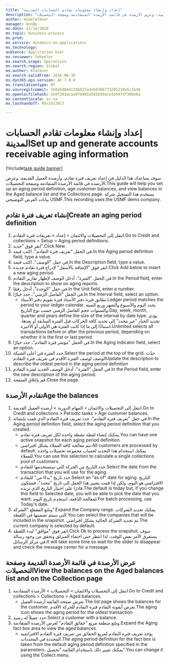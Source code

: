 ```yaml
--- 
title: "إعداد وإنشاء معلومات تقادم الحسابات المدينة"
description: "سوف يساعدك هذا الدليل في إعداد تعريف فترة تقادم، وأرصدة العميل القديمة‬، وعرض الأرصدة في قائمة الأرصدة المتقادم‬ة وصفحة التحصيلات‬."
author: mikefalkner
manager: AnnBe
ms.date: 11/14/2016
ms.topic: business-process
ms.prod: 
ms.service: dynamics-ax-applications
ms.technology: 
audience: Application User
ms.reviewer: twheeloc
ms.search.scope: Operations
ms.search.region: Global
ms.author: mfalkner
ms.search.validFrom: 2016-06-30
ms.dyn365.ops.version: AX 7.0.0
ms.translationtype: HT
ms.sourcegitcommit: 7e0a5d044133b917a3eb9386773205218e5c1b40
ms.openlocfilehash: 2e9f393acaa47d485a583b99ace459474f30be6a
ms.contentlocale: ar-sa
ms.lasthandoff: 09/29/2017

---
```

# <a name="set-up-and-generate-accounts-receivable-aging-information"></a><span data-ttu-id="57cb0-103">إعداد وإنشاء معلومات تقادم الحسابات المدينة</span><span class="sxs-lookup"><span data-stu-id="57cb0-103">Set up and generate accounts receivable aging information</span></span>

[!include[task guide banner](../../includes/task-guide-banner.md)]

<span data-ttu-id="57cb0-104">سوف يساعدك هذا الدليل في إعداد تعريف فترة تقادم، وأرصدة العميل القديمة‬، وعرض الأرصدة في قائمة الأرصدة المتقادم‬ة وصفحة التحصيلات‬.</span><span class="sxs-lookup"><span data-stu-id="57cb0-104">This guide will help you set up an aging period definition, age customer balances, and view balances in the Aged balance list and the Collections page.</span></span> <span data-ttu-id="57cb0-105">يستخدم هذا التسجيل شركة بيانات العرض التوضيحي USMF.</span><span class="sxs-lookup"><span data-stu-id="57cb0-105">This recording uses the USMF demo company.</span></span>


## <a name="create-an-aging-period-definition"></a><span data-ttu-id="57cb0-106">إنشاء تعريف فترة تقادم</span><span class="sxs-lookup"><span data-stu-id="57cb0-106">Create an aging period definition</span></span>
1. <span data-ttu-id="57cb0-107">انتقل إلى التحصيلات والائتمان‬ > إعداد > تعريفات فترة التقادم‬.</span><span class="sxs-lookup"><span data-stu-id="57cb0-107">Go to Credit and collections > Setup > Aging period definitions.</span></span>
2. <span data-ttu-id="57cb0-108">انقر فوق "جديد".</span><span class="sxs-lookup"><span data-stu-id="57cb0-108">Click New.</span></span>
3. <span data-ttu-id="57cb0-109">في الحقل "تعريف فترة التقادم"، اكتب قيمة.</span><span class="sxs-lookup"><span data-stu-id="57cb0-109">In the Aging period definition field, type a value.</span></span>
4. <span data-ttu-id="57cb0-110">في حقل "الوصف"، اكتب قيمة.</span><span class="sxs-lookup"><span data-stu-id="57cb0-110">In the Description field, type a value.</span></span>
5. <span data-ttu-id="57cb0-111">انقر فوق "الإضافة بالأسفل‬" لإدراج فترة تقادم جديدة.</span><span class="sxs-lookup"><span data-stu-id="57cb0-111">Click Add below to insert a new aging period.</span></span>
6. <span data-ttu-id="57cb0-112">في الحقل "الفترة"، أدخل الوصف لإظهار تقارير التقادم.</span><span class="sxs-lookup"><span data-stu-id="57cb0-112">In the Period field, enter the description to show on aging reports.</span></span>
7. <span data-ttu-id="57cb0-113">في حقل "الوحدة"، أدخل رقمًا.</span><span class="sxs-lookup"><span data-stu-id="57cb0-113">In the Unit field, enter a number.</span></span>
8. <span data-ttu-id="57cb0-114">في الحقل "الفاصل الزمني‬"، حدد خيارًا.</span><span class="sxs-lookup"><span data-stu-id="57cb0-114">In the Interval field, select an option.</span></span>
    * <span data-ttu-id="57cb0-115">تطابق فترة دفتر الأستاذ فترة تقويم دفتر الأستاذ.</span><span class="sxs-lookup"><span data-stu-id="57cb0-115">Ledger period matches the period to your ledger calendar.</span></span> <span data-ttu-id="57cb0-116">يحدد اليوم والأسبوع والشهر وربع السنة والسنوات حجم الفاصل الزمني حسب نوع التاريخ.</span><span class="sxs-lookup"><span data-stu-id="57cb0-116">Day, week, month, quarter and years define the size of the interval by date type.</span></span> <span data-ttu-id="57cb0-117">يؤدي تحديد الخيار "غير محدد‬" إلى تحديد كافة الحركات قبل الفترة السابقة أو بعدها، استنادًا إلى ما إذا كانت الفترة هي الأولى أو الأخيرة.</span><span class="sxs-lookup"><span data-stu-id="57cb0-117">Unlimited selects all transactions before or after the previous period, depending on whether it is the first or last period.</span></span>  
9. <span data-ttu-id="57cb0-118">في الحقل "مؤشر فترة التقادم"، حدد خيارًا.</span><span class="sxs-lookup"><span data-stu-id="57cb0-118">In the Aging indicator field, select an option.</span></span>
10. <span data-ttu-id="57cb0-119">حدد الفترة في أعلى الشبكة.</span><span class="sxs-lookup"><span data-stu-id="57cb0-119">Select the period at the top of the grid.</span></span> <span data-ttu-id="57cb0-120">حدّث الوصف لوصف الفترة الأقدم في تعريف فترة التقادم</span><span class="sxs-lookup"><span data-stu-id="57cb0-120">Update the description to describe the oldest period in the aging period definition</span></span>
11. <span data-ttu-id="57cb0-121">في الحقل "الفترة"، أدخل الوصف الجديد لفترة التقادم.</span><span class="sxs-lookup"><span data-stu-id="57cb0-121">In the Period field, enter the new description of the aging period.</span></span>
12. <span data-ttu-id="57cb0-122">قم بإغلاق الصفحة.</span><span class="sxs-lookup"><span data-stu-id="57cb0-122">Close the page.</span></span>

## <a name="age-the-balances"></a><span data-ttu-id="57cb0-123">تقادم الأرصدة</span><span class="sxs-lookup"><span data-stu-id="57cb0-123">Age the balances</span></span>
1. <span data-ttu-id="57cb0-124">انتقل إلى التحصيلات والائتمان‬ > المهام الدورية > أرصدة العميل القديمة‬.</span><span class="sxs-lookup"><span data-stu-id="57cb0-124">Go to Credit and collections > Periodic tasks > Age customer balances.</span></span>
2. <span data-ttu-id="57cb0-125">في حقل "تعريف فترة التقادم"، حدد تعريف فترة التقادم الذي قمت بإنشائه.</span><span class="sxs-lookup"><span data-stu-id="57cb0-125">In the Aging period definition field, select the aging period definition that you created.</span></span>
    * <span data-ttu-id="57cb0-126">يمكنك إنشاء لقطة نشطة واحدة لكل تعريف فترة تقادم.</span><span class="sxs-lookup"><span data-stu-id="57cb0-126">You can have one active snapshot for each aging period definition.</span></span>  
    * <span data-ttu-id="57cb0-127">تتم معالجة كافة العملاء بشكل افتراضي.</span><span class="sxs-lookup"><span data-stu-id="57cb0-127">All customers are processed by default.</span></span> <span data-ttu-id="57cb0-128">يمكنك استخدام هذا التحديد لحساب مجموعة تحصيلات واحدة للعملاء.</span><span class="sxs-lookup"><span data-stu-id="57cb0-128">You can use this selection to calculate a single collections pool of customers.</span></span>  
    * <span data-ttu-id="57cb0-129">حدد التاريخ من الحركة التي ستستخدمها للتقادم.</span><span class="sxs-lookup"><span data-stu-id="57cb0-129">Select the date from the transaction that you will use for the aging.</span></span>  
    * <span data-ttu-id="57cb0-130">حدد تاريخ "بدءًا من‬" للتقادم.</span><span class="sxs-lookup"><span data-stu-id="57cb0-130">Select an "as of" date for aging.</span></span> <span data-ttu-id="57cb0-131">التاريخ الافتراضي هو اليوم، ولكن إذا قمت بتغيير هذا الحقل إلى تاريخ "محدد"، فستكون قادرًا على اختيار التاريخ الذي تريده.</span><span class="sxs-lookup"><span data-stu-id="57cb0-131">The default is today but, if you change this field to Selected date, you will be able to pick the date that you want.</span></span> <span data-ttu-id="57cb0-132">لمعالجة الدُفعة، استخدم تاريخ اليوم.</span><span class="sxs-lookup"><span data-stu-id="57cb0-132">For batch processing, use Today's date.</span></span>  
3. <span data-ttu-id="57cb0-133">وسّع المقطع "الشركة".</span><span class="sxs-lookup"><span data-stu-id="57cb0-133">Expand the Company range.</span></span> <span data-ttu-id="57cb0-134">يمكنك تحديد الشركات التي سيتم تضمينها في اللقطة.</span><span class="sxs-lookup"><span data-stu-id="57cb0-134">You can select the companies that will be included in the snapshot.</span></span> <span data-ttu-id="57cb0-135">تم تحديد الشركة الحالية بشكل افتراضي.</span><span class="sxs-lookup"><span data-stu-id="57cb0-135">The current company is selected by default.</span></span>
4. <span data-ttu-id="57cb0-136">انقر فوق "موافق" لبدء اللقطة.</span><span class="sxs-lookup"><span data-stu-id="57cb0-136">Click Ok to process the snapshot.</span></span> <span data-ttu-id="57cb0-137">سوف يستغرق الأمر بعض الوقت، لذا انتظر حتى اختفاء المنزلق‬ وتحقق من وجود رسالة في مركز الرسائل.</span><span class="sxs-lookup"><span data-stu-id="57cb0-137">It will take some time so wait for the slider to disappear and check the message center for a message.</span></span>

## <a name="view-the-balances-on-the-aged-balances-list-and-on-the-collection-page"></a><span data-ttu-id="57cb0-138">عرض الأرصدة في قائمة الأرصدة القديمة وصفحة التحصيلات</span><span class="sxs-lookup"><span data-stu-id="57cb0-138">View the balances on the Aged balances list and on the Collection page</span></span>
1. <span data-ttu-id="57cb0-139">انتقل إلى التحصيلات والائتمان > التحصيلات > الأرصدة المتقادمة.</span><span class="sxs-lookup"><span data-stu-id="57cb0-139">Go to Credit and collections > Collections > Aged balances.</span></span>
    * <span data-ttu-id="57cb0-140">تعرض صفحة القائمة أرصدة العميل.</span><span class="sxs-lookup"><span data-stu-id="57cb0-140">The list page shows the balances for the customer.</span></span> <span data-ttu-id="57cb0-141">تعرض أيقونة التقادم فترة التقادم للحركة الأقدم.</span><span class="sxs-lookup"><span data-stu-id="57cb0-141">The aging icon shows the aging period for the oldest transaction.</span></span>  
2. <span data-ttu-id="57cb0-142">حدد عميلاً له رصيد.</span><span class="sxs-lookup"><span data-stu-id="57cb0-142">Select a customer with a balance.</span></span>
3. <span data-ttu-id="57cb0-143">وسّع منطقة مربع "حقائق التقادم" لعرض الأرصدة المتقادمة.</span><span class="sxs-lookup"><span data-stu-id="57cb0-143">Expand the Aging fact box area to view the aged balances.</span></span>
    * <span data-ttu-id="57cb0-144">يؤخذ تعريف فترة التقادم لمربع الحقائق من تعريف فترة التقادم الافتراضية المحددة في المحددات.</span><span class="sxs-lookup"><span data-stu-id="57cb0-144">The aging period definition for the fact box is taken from the default aging period definition specified in the parameters.</span></span> <span data-ttu-id="57cb0-145">يمكنك تغيير ذلك باستخدام القائمة "تحصيل‬".</span><span class="sxs-lookup"><span data-stu-id="57cb0-145">You can change it using the Collect menu.</span></span>  


